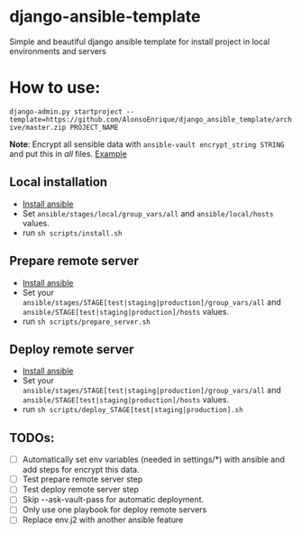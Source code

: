 # django-ansible-template
Simple and beautiful django ansible template for install project in local environments and servers

# How to use:

`django-admin.py startproject --template=https://github.com/AlonsoEnrique/django_ansible_template/archive/master.zip PROJECT_NAME`

**Note**: Encrypt all sensible data with `ansible-vault encrypt_string STRING` and put this in _all_ files.
[Example](https://stackoverflow.com/questions/30209062/ansible-how-to-encrypt-some-variables-in-an-inventory-file-in-a-separate-vault/44241343#44241343)


## Local installation
* [Install ansible](https://docs.ansible.com/ansible/2.7/installation_guide/intro_installation.html#installing-the-control-machine)
* Set `ansible/stages/local/group_vars/all` and `ansible/local/hosts` values.
* run `sh scripts/install.sh`

## Prepare remote server
* [Install ansible](https://docs.ansible.com/ansible/2.7/installation_guide/intro_installation.html#installing-the-control-machine)
* Set your `ansible/stages/STAGE[test|staging|production]/group_vars/all` and `ansible/STAGE[test|staging|production]/hosts` values.
* run `sh scripts/prepare_server.sh`

## Deploy remote server
* [Install ansible](https://docs.ansible.com/ansible/2.7/installation_guide/intro_installation.html#installing-the-control-machine)
* Set your `ansible/stages/STAGE[test|staging|production]/group_vars/all` and `ansible/STAGE[test|staging|production]/hosts` values.
* run `sh scripts/deploy_STAGE[test|staging|production].sh`

## TODOs:
- [ ] Automatically set env variables (needed in settings/*) with ansible and
add steps for encrypt this data.
- [ ] Test prepare remote server step
- [ ] Test deploy remote server step
- [ ] Skip --ask-vault-pass for automatic deployment.
- [ ] Only use one playbook for deploy remote servers
- [ ] Replace env.j2 with another ansible feature
